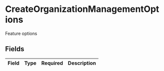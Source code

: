 # CreateOrganizationManagementOptions

Feature options


## Fields

| Field       | Type        | Required    | Description |
| ----------- | ----------- | ----------- | ----------- |